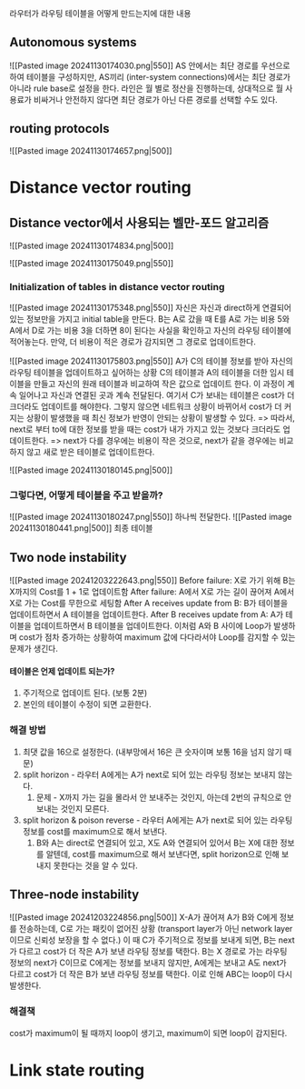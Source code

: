 라우터가 라우팅 테이블을 어떻게 만드는지에 대한 내용
## Autonomous systems
![[Pasted image 20241130174030.png|550]]
AS 안에서는 최단 경로를 우선으로 하여 테이블을 구성하지만, AS끼리 (inter-system connections)에서는 최단 경로가 아니라 rule base로 설정을 한다. 
라인은 월 별로 정산을 진행하는데, 상대적으로 월 사용료가 비싸거나 안전하지 않다면 최단 경로가 아닌 다른 경로를 선택할 수도 있다.

## routing protocols
![[Pasted image 20241130174657.png|500]]
# Distance vector routing
## Distance vector에서 사용되는 벨만-포드 알고리즘
![[Pasted image 20241130174834.png|500]]

![[Pasted image 20241130175049.png|550]]
### Initialization of tables in distance vector routing
![[Pasted image 20241130175348.png|550]]
자신은 자신과 direct하게 연결되어 있는 정보만을 가지고 initial table을 만든다.
B는 A로 갔을 때 E를 A로 가는 비용 5와 A에서 D로 가는 비용 3을 더하면 8이 된다는 사실을 확인하고 자신의 라우팅 테이블에 적어놓는다.
만약, 더 비용이 적은 경로가 감지되면 그 경로로 업데이트한다.

![[Pasted image 20241130175803.png|550]]
A가 C의 테이블 정보를 받아 자신의 라우팅 테이블을 업데이트하고 싶어하는 상황
C의 테이블과 A의 테이블을 더한 임시 테이블을 만들고 자신의 원래 테이블과 비교하여 작은 값으로 업데이트 한다.
이 과정이 계속 일어나고 자신과 연결된 곳과 계속 전달된다.
여기서 C가 보내는 테이블은 cost가 더 크더라도 업데이트를 해야한다. 그렇지 않으면 네트워크 상황이 바뀌어서 cost가 더 커지는 상황이 발생했을 때 최신 정보가 반영이 안되는 상황이 발생할 수 있다. 
=> 따라서, next로 부터 to에 대한 정보를 받을 때는 cost가 내가 가지고 있는 것보다 크더라도 업데이트한다.
=> next가 다를 경우에는 비용이 작은 것으로, next가 같을 경우에는 비교하지 않고 새로 받은 테이블로 업데이트한다.

![[Pasted image 20241130180145.png|500]]

### 그렇다면, 어떻게 테이블을 주고 받을까?
![[Pasted image 20241130180247.png|550]]
하나씩 전달한다.
![[Pasted image 20241130180441.png|500]]
최종 테이블
## Two node instability

![[Pasted image 20241203222643.png|550]]
Before failure: X로 가기 위해 B는 X까지의 Cost를 1 + 1로 업데이트함
After failure: A에서 X로 가는 길이 끊어져 A에서 X로 가는 Cost를 무한으로 세팅함
After A receives update from B: B가  테이블을 업데이트하면서 A 테이블을 업데이트한다.
After B receives update from A: A가 테이블을 업데이트하면서 B 테이블을 업데이트한다.
이처럼 A와 B 사이에 Loop가 발생하며 cost가 점차 증가하는 상황하여 maximum 값에 다다라서야 Loop를 감지할 수 있는 문제가 생긴다.
#### 테이블은 언제 업데이트 되는가?
1. 주기적으로 업데이트 된다. (보통 2분)
2. 본인의 테이블이 수정이 되면 교환한다.
### 해결 방법
1. 최댓 값을 16으로 설정한다. (내부망에서 16은 큰 숫자이며 보통 16을 넘지 않기 때문)
2. split horizon - 라우터 A에게는 A가 next로 되어 있는 라우팅 정보는 보내지 않는다. 
	1. 문제 - X까지 가는 길을 몰라서 안 보내주는 것인지, 아는데 2번의 규칙으로 안 보내는 것인지 모른다.
3. split horizon & poison reverse - 라우터 A에게는 A가 next로 되어 있는 라우팅 정보를 cost를 maximum으로 해서 보낸다.
	1. B와 A는 direct로 연결되어 있고, X도 A와 연결되어 있어서 B는 X에 대한 정보를 알텐데, cost를 maximum으로 해서 보낸다면, split horizon으로 인해 보내지 못한다는 것을 알 수 있다.

## Three-node instability
![[Pasted image 20241203224856.png|500]]
X-A가 끊어져 A가 B와 C에게 정보를 전송하는데, C로 가는 패킷이 없어진 상황 (transport layer가 아닌 network layer이므로 신뢰성 보장을 할 수 없다.)
이 때 C가 주기적으로 정보를 보내게 되면, B는 next가 다르고 cost가 더 작은 A가 보낸 라우팅 정보를 택한다.
B는 X 경로로 가는 라우팅 정보의 next가 C이므로 C에게는 정보를 보내지 않지만, A에게는 보내고 A도 next가 다르고 cost가 더 작은 B가 보낸 라우팅 정보를 택한다.
이로 인해 ABC는 loop이 다시 발생한다.
### 해결책
cost가 maximum이 될 때까지 loop이 생기고, maximum이 되면 loop이 감지된다.
# Link state routing
